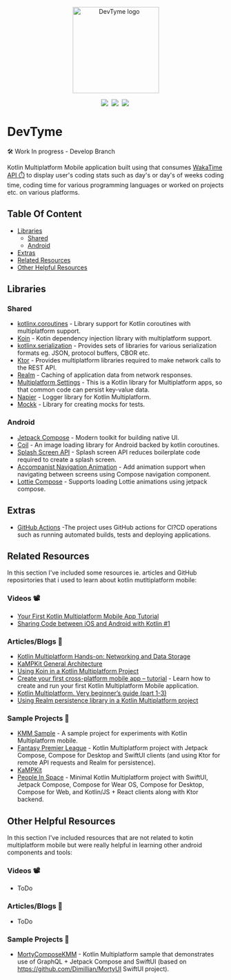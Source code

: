 <p align="center"><img src="assets/logo_devtyme.png" alt="DevTyme logo" height="200px"></p>

<p align="center">
<img  src="https://img.shields.io/badge/-KOTLIN-006CBC?logo=kotlin&logoColor=white&style=for-the-badge">&nbsp;
<img  src="https://img.shields.io/badge/-ANDROID-006CBC?logo=android&logoColor=white&style=for-the-badge">&nbsp;
<img  src="https://img.shields.io/badge/-LICENSE:%20MIT-006CBC?logo=licenselogoColor=white&style=for-the-badge">&nbsp;
</p>

# DevTyme

🛠️ Work In progress - Develop Branch

Kotlin Multiplatform Mobile application built using that consumes [WakaTime API ⏱️](https://wakatime.com/developers) to display user's coding stats such as day's or day's of weeks coding time, coding time for various programming languages or worked on projects etc. on various platforms.

## Table Of Content

- [Libraries](#libraries)
  - [Shared](#shared)
  - [Android](#android)
- [Extras](#extras)
- [Related Resources](#related-resources)
- [Other Helpful Resources](#other-helpful-resources)

## Libraries

### Shared

- [kotlinx.coroutines](https://github.com/Kotlin/kotlinx.coroutines) - Library support for Kotlin coroutines with multiplatform support.
- [Koin](https://insert-koin.io/docs/setup/v3.1) - Kotin dependency injection library with multiplatform support.
- [kotlinx.serialization](https://github.com/Kotlin/kotlinx.serialization) - Provides sets of libraries for various serialization formats eg. JSON, protocol buffers, CBOR etc.
- [Ktor](https://ktor.io/docs/http-client-multiplatform.html) - Provides multiplatform libraries required to make network calls to the REST API.
- [Realm](https://github.com/realm/realm-kotlin) - Caching of application data from network responses.
- [Multiplatform Settings](https://github.com/russhwolf/multiplatform-settings) - This is a Kotlin library for Multiplatform apps, so that common code can persist key-value data.
- [Napier](https://github.com/AAkira/Napier) -  Logger library for Kotlin Multiplatform.
- [Mockk](https://github.com/mockk/mockk) - Library for creating mocks for tests.

### Android

- [Jetpack Compose](https://developer.android.com/jetpack/compose?gclid=Cj0KCQiA95aRBhCsARIsAC2xvfwC4pw6JG3r8U_4zVVSzwfCSIMMM8MKPMGAOTRoMjpkfpimPVz1FwoaAqlUEALw_wcB&gclsrc=aw.ds) - Modern toolkit for building native UI.
- [Coil](https://coil-kt.github.io/coil/) - An image loading library for Android backed by kotlin coroutines.
- [Splash Screen API](https://developer.android.com/guide/topics/ui/splash-screen) - Splash screen API reduces boilerplate code required to create a splash screen.
- [Accompanist Navigation Animation](https://google.github.io/accompanist/navigation-animation/) - Add animation support when navigating between screens using Compose navigation component.
- [Lottie Compose](https://github.com/airbnb/lottie/blob/master/android-compose.md) - Supports loading Lottie animations using jetpack compose.

## Extras

- [GitHub Actions](https://docs.github.com/en/actions) -The project uses GitHub actions for CI?CD operations such as running automated builds, tests and deploying applications.

## Related Resources

In this section I've included some resources ie. articles and GitHub reposirtories that i used to learn about kotlin mutltiplatform mobile:

### Videos 📽️

- [Your First Kotlin Multiplatform Mobile App Tutorial](https://www.youtube.com/watch?v=GcqFhoUuNNI)
- [Sharing Code between iOS and Android with Kotlin #1](https://www.youtube.com/watch?v=mdN6P6RI__k&t=13s)

### Articles/Blogs 📖

- [Kotlin Multiplatform Hands-on: Networking and Data Storage](https://play.kotlinlang.org/hands-on/Networking%20and%20Data%20Storage%20with%20Kotlin%20Multiplatfrom%20Mobile/01_Introduction)
- [KaMPKit General Architecture](https://github.com/touchlab/KaMPKit/blob/main/docs/GENERAL_ARCHITECTURE.md)
- [Using Koin in a Kotlin Multiplatform Project](https://johnoreilly.dev/posts/kotlinmultiplatform-koin/)
- [Create your first cross-platform mobile app – tutorial](https://kotlinlang.org/docs/multiplatform-mobile-create-first-app.html) - Learn how to create and run your first Kotlin Multiplatform Mobile application.
- [Kotlin Multiplatform. Very beginner’s guide (part 1-3)](https://medium.com/proandroiddev/kotlin-multiplatform-very-beginners-guide-part-1-6419f74afa0f)
- [Using Realm persistence library in a Kotlin Multiplatform project](https://johnoreilly.dev/posts/realm-kotlinmultiplatform/)

### Sample Projects 🤖

- [KMM Sample](https://github.com/KaterinaPetrova/kmm-sample) - A sample project for experiments with Kotlin Multiplatform mobile.
- [Fantasy Premier League](https://github.com/joreilly/FantasyPremierLeague) - Kotlin Multiplatform project with Jetpack Compose, Compose for Desktop and SwiftUI clients (and using Ktor for remote API requests and Realm for persistence).
- [KaMPKit](https://github.com/touchlab/KaMPKit)
- [People In Space](https://github.com/joreilly/PeopleInSpace) - Minimal Kotlin Multiplatform project with SwiftUI, Jetpack Compose, Compose for Wear OS, Compose for Desktop, Compose for Web, and Kotlin/JS + React clients along with Ktor backend.

## Other Helpful Resources

In this section I've included resources that are not related to kotin multiplatform mobile but were really helpful in learning other android components and tools:

### Videos 📽️

- ToDo

### Articles/Blogs 📖

- ToDo

### Sample Projects 🤖

- [MortyComposeKMM](https://github.com/joreilly/MortyComposeKMM) - Kotlin Multiplatform sample that demonstrates use of GraphQL + Jetpack Compose and SwiftUI (based on <https://github.com/Dimillian/MortyUI> SwiftUI project).
